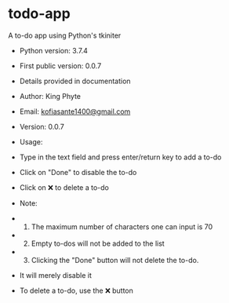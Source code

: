# todo-app
 A to-do app using Python's tkiniter

+ Python version: 3.7.4
+ First public version: 0.0.7
+ Details provided in documentation

+ Author: King Phyte

+ Email: kofiasante1400@gmail.com

+ Version: 0.0.7

+ Usage:
+    Type in the text field and press enter/return key to add a to-do
+    Click on "Done" to disable the to-do
+    Click on ❌ to delete a to-do

+ Note:
+    1) The maximum number of characters one can input is 70

+    2) Empty to-dos will not be added to the list

+    3) Clicking the "Done" button will not delete the to-do.
+    It will merely disable it
+    To delete a to-do, use the ❌ button


